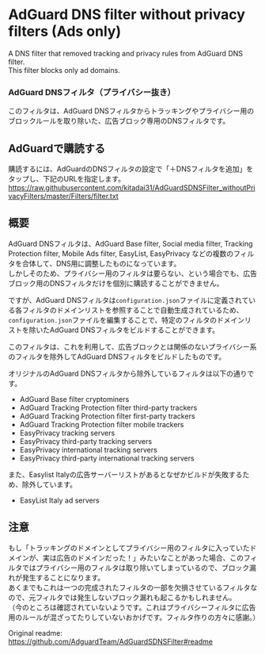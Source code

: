 # AdGuard DNS filter without privacy filters (Ads only)
A DNS filter that removed tracking and privacy rules from AdGuard DNS filter.  
This filter blocks only ad domains.

### AdGuard DNSフィルタ（プライバシー抜き）
このフィルタは、AdGuard DNSフィルタからトラッキングやプライバシー用のブロックルールを取り除いた、広告ブロック専用のDNSフィルタです。  

## AdGuardで購読する
購読するには、AdGuardのDNSフィルタの設定で「＋DNSフィルタを追加」をタップし、下記のURLを指定します。  
https://raw.githubusercontent.com/kitadai31/AdGuardSDNSFilter_withoutPrivacyFilters/master/Filters/filter.txt

## 概要
AdGuard DNSフィルタは、AdGuard Base filter, Social media filter, Tracking Protection filter, Mobile Ads filter, EasyList, EasyPrivacy などの複数のフィルタを合体して、DNS用に調整したものになっています。  
しかしそのため、プライバシー用のフィルタは要らない、という場合でも、広告ブロック用のDNSフィルタだけを個別に購読することができません。

ですが、AdGuard DNSフィルタは`configuration.json`ファイルに定義されている各フィルタのドメインリストを参照することで自動生成されているため、`configuration.json`ファイルを編集することで、特定のフィルタのドメインリストを除いたAdGuard DNSフィルタをビルドすることができます。  

このフィルタは、これを利用して、広告ブロックとは関係のないプライバシー系のフィルタを除外してAdGuard DNSフィルタをビルドしたものです。

オリジナルのAdGuard DNSフィルタから除外しているフィルタは以下の通りです。
* AdGuard Base filter cryptominers
* AdGuard Tracking Protection filter third-party trackers
* AdGuard Tracking Protection filter first-party trackers
* AdGuard Tracking Protection filter mobile trackers
* EasyPrivacy tracking servers
* EasyPrivacy third-party tracking servers
* EasyPrivacy international tracking servers
* EasyPrivacy third-party international tracking servers

また、Easylist Italyの広告サーバーリストがあるとなぜかビルドが失敗するため、除外しています。
* EasyList Italy ad servers

## 注意
もし「トラッキングのドメインとしてプライバシー用のフィルタに入っていたドメインが、実は広告のドメインだった！」みたいなことがあった場合、このフィルタではプライバシー用のフィルタは取り除いてしまっているので、ブロック漏れが発生することになります。  
あくまでもこれは一つの完成されたフィルタの一部を欠損させているフィルタなので、元フィルタでは発生しないブロック漏れも起こるかもしれません。  
（今のところは確認されていないようです。これはプライバシーフィルタに広告用のルールが混ざってたりしていないおかげです。フィルタ作りの方々に感謝。）

Original readme:
https://github.com/AdguardTeam/AdGuardSDNSFilter#readme
